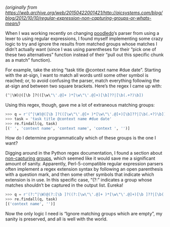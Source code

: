 <!--
.. title: Regular Expression Non-Capturing Groups (or, what’s "(?:" mean?)
.. slug: regular-expression-non-capturing-groups
.. date: 2012-10-10 12:00:00 UTC-07:00
.. tags: python, code, til
.. category: 
.. link: 
.. description: 
.. type: text
-->

_(originally from <https://web.archive.org/web/20150422001421/http://ajcsystems.com/blog/blog/2012/10/10/regular-expression-non-capturing-groups-or-whats-mean/>)_

When I was working recently on changing [poodledo](https://github.com/handyman5/poodledo)‘s parser from using a lexer to using regular expressions, I found myself implementing some crazy logic to try and ignore the results from matched groups whose matches I didn’t actually want (since I was using parentheses for their “pick one of these two alternatives” function instead of their “pull out this specific chunk as a match” function).

For example, take the string “task title @context name #due date”. Starting with the at-sign, I want to match all words until some other symbol is reached; or, to avoid confusing the parser, match everything following the at-sign and between two square brackets. Here’s the regex I came up with:

``` python
(^|\W)@([\b ]?(([\w\"\'.@]+ )*[\w\"\'.@]+)[\b]??|[\b(.+?)\b])
```

Using this regex, though, gave me a lot of extraneous matching groups:

``` python
>>> q = r'(^|\W)@([\b ]?(([\w\"\'.@]+ )*[\w\"\'.@]+)[\b]??|[\b(.+?)\b])'
>>> task = 'task title @context name #due date'
>>> re.findall(q, task)
[(' ', 'context name', 'context name', 'context ', '')]
```

How do I determine programmatically which of these groups is the one I want?

Digging around in the Python regex documentation, I found a section about [non-capturing groups](https://web.archive.org/web/20150422001421/http://docs.python.org/howto/regex.html#non-capturing-and-named-groups), which seemed like it would save me a significant amount of sanity. Apparently, Perl-5-compatible regular expression parsers often implement a regex extension syntax by following an open parenthesis with a question mark, and then some other symbols that indicate which extension is in use. In this specific case, “(?:” indicates a group whose matches shouldn’t be captured in the output list. Eureka!

``` python
>>> q = r'(?:^|\W)@(?:[\b ]?((?:[\w\"\'.@]+ )*[\w\"\'.@]+)[\b ]??|[\b(.+?)\b])'
>>> re.findall(q, task)
[('context name', '')]
```

Now the only logic I need is “Ignore matching groups which are empty”, my sanity is preserved, and all is well with the world.
